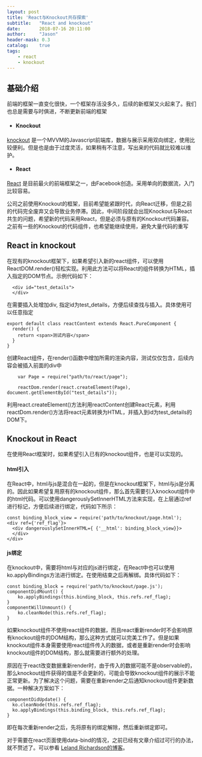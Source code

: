 ```yaml
---
layout: post
title: 'React与Knockout共存探索'
subtitle:   "React and knockout"
date:       2018-07-16 20:11:00
author:     "Jason"
header-mask: 0.3
catalog:    true
tags:
    - react
    - knockout
---
```


## 基础介绍
前端的框架一直变化很快，一个框架存活没多久，后续的新框架又火起来了。我们也总是需要与时俱进，不断更新前端的框架

- #### Knockout
[knockout](http://knockoutjs.com/index.html) 是一个MVVM的Javascript前端库，数据与展示采用双向绑定，使用比较便利。但是也是由于过度灵活，如果稍有不注意，写出来的代码就比较难以维护。

- #### React
[React](https://reactjs.org/) 是目前最火的前端框架之一，由Facebook创造。采用单向的数据流，入门比较容易。

公司之前使用Knockout的框架，目前希望能紧跟时代，向React迁移，但是之前的代码完全废弃又会导致业务停滞。因此，中间阶段就会出现Knockout与React共生的问题，希望新的代码采用React，但是必须与原有的Knockout代码兼容。之前有一些的Knockout的代码组件，也希望能继续使用，避免大量代码的重写

## React in knockout
在现有的knockout框架下，如果希望引入新的react组件，可以使用ReactDOM.render()轻松实现。利用此方法可以将React的组件转换为HTML，插入指定的DOM节点。示例代码如下：

```
  <div id="test_details">
  </div>
```
在需要插入处增加div, 指定id为test_details，方便后续查找与插入。具体使用可以任意指定

```
export default class reactContent extends React.PureComponent {
  render() {
    return <span>测试内容</span>
  }
}
```
创建React组件，在render()函数中增加所需的渲染内容，测试仅仅包含<span>，后续内容会被插入前面的div中

```
    var Page = require("path/to/react/page");
    
    reactDom.render(react.createElement(Page), document.getElementById("test_details"));
```
利用react.createElement()方法利用reactContent创建React元素，利用reactDom.render()方法将react元素转换为HTML，并插入到id为test_details的DOM下。

## Knockout in React
在使用React框架时，如果希望引入已有的knockout组件，也是可以实现的。
#### html引入
在React中，html与js是混合在一起的，但是在knockout框架下，html与js是分离的。因此如果希望复用原有的knockout组件，那么首先需要引入knockout组件中的html代码。可以使用dangerouslySetInnerHTML方法来实现，在上层通过ref进行标记，方便后续进行绑定，代码如下所示：

```
const binding_block_view = require('path/to/knockout/page.html');
<div ref={'ref_flag'}>
  <div dangerouslySetInnerHTML={ {'__html': binding_block_view}}>
  </div>
</div>
```
#### js绑定
在knockout中，需要将html与对应的js进行绑定，在React中也可以使用ko.applyBindings方法进行绑定。在使用结束之后再解绑。具体代码如下：

```
const binding_block = require('path/to/knockout/page.js');
componentDidMount() {
    ko.applyBindings(this.binding_block, this.refs.ref_flag);
}
componentWillUnmount() {
    ko.cleanNode(this.refs.ref_flag);
}
```
如果knockout组件不使用react组件的数据，而且react重新render时不会影响原有knockout组件的DOM结构，那么这种方式就可以完美工作了。但是如果knockout组件本身需要使用react组件传入的数据，或者是重新render时会影响knockout组件的DOM结构，那么就需要进行额外的处理。

原因在于react改变数据重新render时，由于传入的数据可能不是observable的，那么knockout组件获得的值是不会更新的，可能会导致knockout组件的展示不能正常更新。为了解决这个问题，需要在重新render之后通知knockout组件更新数据。一种解决方案如下：

```
componentDidUpdate() {
  ko.cleanNode(this.refs.ref_flag);
  ko.applyBindings(this.binding_block, this.refs.ref_flag);
}
```
即在每次重新render之后，先将原有的绑定解除，然后重新绑定即可。

对于需要在react页面使用data-bind的情况，之前已经有文章介绍过可行的办法，就不赘述了。可以参看 [Leland Richardson的博客](http://www.intelligiblebabble.com/making-reactjs-and-knockoutjs-play-nice)。